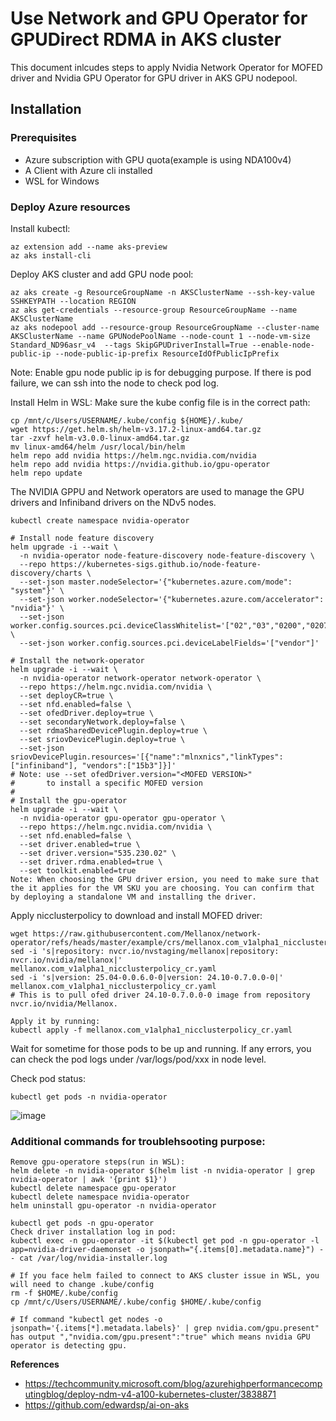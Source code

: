 # Use Network and GPU Operator for GPUDirect RDMA in AKS cluster
This document inlcudes steps to apply Nvidia Network Operator for MOFED driver and Nvidia GPU Operator for GPU driver in AKS GPU nodepool.

## Installation
### Prerequisites
- Azure subscription with GPU quota(example is using NDA100v4)
- A Client with Azure cli installed
- WSL for Windows

### Deploy Azure resources
Install kubectl:
```
az extension add --name aks-preview
az aks install-cli
```

Deploy AKS cluster and add GPU node pool:
```
az aks create -g ResourceGroupName -n AKSClusterName --ssh-key-value SSHKEYPATH --location REGION
az aks get-credentials --resource-group ResourceGroupName --name AKSClusterName
az aks nodepool add --resource-group ResourceGroupName --cluster-name AKSClusterName --name GPUNodePoolName --node-count 1 --node-vm-size Standard_ND96asr_v4  --tags SkipGPUDriverInstall=True --enable-node-public-ip --node-public-ip-prefix ResourceIdOfPublicIpPrefix
```
Note: Enable gpu node public ip is for debugging purpose. If there is pod failure, we can ssh into the node to check pod log.

Install Helm in WSL:
Make sure the kube config file is in the correct path:
```
cp /mnt/c/Users/USERNAME/.kube/config ${HOME}/.kube/
wget https://get.helm.sh/helm-v3.17.2-linux-amd64.tar.gz
tar -zxvf helm-v3.0.0-linux-amd64.tar.gz
mv linux-amd64/helm /usr/local/bin/helm
helm repo add nvidia https://helm.ngc.nvidia.com/nvidia
helm repo add nvidia https://nvidia.github.io/gpu-operator
helm repo update
```

The NVIDIA GPPU and Network operators are used to manage the GPU drivers and Infiniband drivers on the NDv5 nodes. 
```
kubectl create namespace nvidia-operator

# Install node feature discovery
helm upgrade -i --wait \
  -n nvidia-operator node-feature-discovery node-feature-discovery \
  --repo https://kubernetes-sigs.github.io/node-feature-discovery/charts \
  --set-json master.nodeSelector='{"kubernetes.azure.com/mode": "system"}' \
  --set-json worker.nodeSelector='{"kubernetes.azure.com/accelerator": "nvidia"}' \
  --set-json worker.config.sources.pci.deviceClassWhitelist='["02","03","0200","0207"]' \
  --set-json worker.config.sources.pci.deviceLabelFields='["vendor"]'

# Install the network-operator
helm upgrade -i --wait \
  -n nvidia-operator network-operator network-operator \
  --repo https://helm.ngc.nvidia.com/nvidia \
  --set deployCR=true \
  --set nfd.enabled=false \
  --set ofedDriver.deploy=true \
  --set secondaryNetwork.deploy=false \
  --set rdmaSharedDevicePlugin.deploy=true \
  --set sriovDevicePlugin.deploy=true \
  --set-json sriovDevicePlugin.resources='[{"name":"mlnxnics","linkTypes": ["infiniband"], "vendors":["15b3"]}]'
# Note: use --set ofedDriver.version="<MOFED VERSION>"
#       to install a specific MOFED version
#
# Install the gpu-operator
helm upgrade -i --wait \
  -n nvidia-operator gpu-operator gpu-operator \
  --repo https://helm.ngc.nvidia.com/nvidia \
  --set nfd.enabled=false \
  --set driver.enabled=true \
  --set driver.version="535.230.02" \
  --set driver.rdma.enabled=true \
  --set toolkit.enabled=true
Note: When choosing the GPU driver ersion, you need to make sure that the it applies for the VM SKU you are choosing. You can confirm that by deploying a standalone VM and installing the driver.
```

Apply nicclusterpolicy to download and install MOFED driver:
```
wget https://raw.githubusercontent.com/Mellanox/network-operator/refs/heads/master/example/crs/mellanox.com_v1alpha1_nicclusterpolicy_cr.yaml
sed -i 's|repository: nvcr.io/nvstaging/mellanox|repository: nvcr.io/nvidia/mellanox|' mellanox.com_v1alpha1_nicclusterpolicy_cr.yaml
sed -i 's|version: 25.04-0.0.6.0-0|version: 24.10-0.7.0.0-0|' mellanox.com_v1alpha1_nicclusterpolicy_cr.yaml
# This is to pull ofed driver 24.10-0.7.0.0-0 image from repository nvcr.io/nvidia/Mellanox.

Apply it by running:
kubectl apply -f mellanox.com_v1alpha1_nicclusterpolicy_cr.yaml

```
Wait for sometime for those pods to be up and running. If any errors, you can check the pod logs under /var/logs/pod/xxx in node level.

Check pod status:
```
kubectl get pods -n nvidia-operator
```
![image](https://github.com/user-attachments/assets/4c8493be-e2cd-48aa-a79d-7efaafc65f3a)

### Additional commands for troublehsooting purpose:
```
Remove gpu-operatore steps(run in WSL):
helm delete -n nvidia-operator $(helm list -n nvidia-operator | grep nvidia-operator | awk '{print $1}')
kubectl delete namespace gpu-operator
kubectl delete namespace nvidia-operator
helm uninstall gpu-operator -n nvidia-operator

kubectl get pods -n gpu-operator
Check driver installation log in pod:
kubectl exec -n gpu-operator -it $(kubectl get pod -n gpu-operator -l app=nvidia-driver-daemonset -o jsonpath="{.items[0].metadata.name}") -- cat /var/log/nvidia-installer.log

# If you face helm failed to connect to AKS cluster issue in WSL, you will need to change .kube/config 
rm -f $HOME/.kube/config
cp /mnt/c/Users/USERNAME/.kube/config $HOME/.kube/config

# If command "kubectl get nodes -o jsonpath='{.items[*].metadata.labels}' | grep nvidia.com/gpu.present" has output ","nvidia.com/gpu.present":"true" which means nvidia GPU operator is detecting gpu.

```

**References**

- https://techcommunity.microsoft.com/blog/azurehighperformancecomputingblog/deploy-ndm-v4-a100-kubernetes-cluster/3838871
- https://github.com/edwardsp/ai-on-aks
